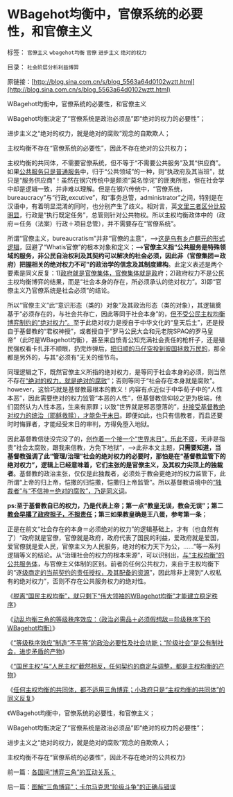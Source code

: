 # WBagehot均衡中，官僚系统的必要性，和官僚主义

标签： `官僚主义` `wbagehot均衡` `官僚` `进步主义` `绝对的权力` 

目录： `社会阶层分析利益博羿`

原链接：[http://blog.sina.com.cn/s/blog_5563a64d0102wztt.html](http://blog.sina.com.cn/s/blog_5563a64d0102wztt.html)

WBagehot均衡中，官僚系统的必要性，和官僚主义

WBagehot均衡决定了“官僚系统是政治必须品”即“绝对的权力的必要性”；

进步主义之“绝对的权力，就是绝对的腐败”观念的自欺欺人；

主权均衡不存在“官僚系统的必要性”，因此不存在绝对的公共权力；

主权均衡的共同体，不需要官僚系统，但不等于“不需要公共服务”及其“供应商”。如果[公共服务只是普通服务](../../../2009/12/6/公务员，即公共服务从业员.md)中，归于“公共领域”的一种，则“执政府及其当班”，就只是“服务供应商”！虽然在钢穴传统中是颇须“莫名惊诧”的匪夷所思，但在社会学中却是逻辑一致，并非难以理解。但是在钢穴传统中，“官僚系统，bureaucracy”与“行政,excutive”，和“事务总管，administrator”之间，特别是在汉语中，有着明显混淆的同时，也分别产生了歧义。相对言，英[文里三者区分比较明显](../../../2009/5/12/汉语缺乏简明精确定义能力易被恶意曲解.md)，行政是“执行既定任务”，总管则针对公共物权。所以主权均衡政体中的（政府＝任务（法案）行政＋项目总管），并不需要存在“官僚系统”。



所谓“官僚主义，bureaucratism”并非“官僚的主意”，——>[这是乌有乡卢麒元的形式逻辑](../../../2012/4/22/坐而论道象天人，道貌岸然似真君.md)，回避了“Whatis官僚”的根本对象和定义；——>**官僚主义指“公共服务是特殊领域的服务，非公民自治权利及其契约可以解决的社会必须，因此非（官僚集团＝政府）把握相关的绝对权力不可”的政治学的信念及其制度建构**。此定义表述是两个要素是同义反复：1)[政府就是官僚集体，官僚集体就是政](http://blog.sina.com.cn/s/blog_5563a64d0102vltx.html)府；2)政府权力不是公民主权均衡博弈的结果，而是“社会本身的存在，所必须承认的绝对权力”。3)即“官僚主义乃官僚系统是社会必须”的结论。



所以“官僚主义”此“意识形态（类的）对象”及其政治形态（类的对象），其逻辑奠基于“必须存在的，与社会共存亡，因此等同于社会本身”的，[但不受公民主权均衡博弈制约的“绝对权力”。](../../../2013/8/18/没有绝对的权力，就没有最起码的自由和民主.md)至于此绝对权力是授自于中华文化的“皇天后土”，还是授自于基督教的“君权神授”，或者授自于“罗马公民大会和元老院SPAQ的罗马皇帝”（此时是WBagehot均衡），甚至来自愤青公知充满社会责任的枪杆子，还是殖民强权看卡扎菲不顺眼，扔完炸弹后，[把归顺的马仔空投到彼国拯救万民的](http://blog.sina.com.cn/s/blog_5563a64d0102whbj.html)，那全都是另外的，与其“必须有”无关的细节鸟。

同理逻辑之下，既然官僚主义所指的绝对权力，是等同于社会本身的必须，则当然不存在[“绝对的权力，就是绝对的腐败](http://blog.sina.com.cn/s/blog_5563a64d0102vmzw.html)”；否则等同于“社会存在本身就是腐败”。however，这恰巧就是基督教最根本的教义！内容有点近似于中华荀子中的“人性本恶”，因此需要绝对的权力监管“本恶的人性”，但基督教信仰较之更为极端，他们固然认为人性本恶，生来有原罪；以致“世界就是邪恶堕落的”，[非接受基督教绝对权力的统治（耶稣救赎），才能免于末日](http://blog.sina.com.cn/s/blog_5563a64d0102vpcs.html)。即便如此，也只有信教者，而且还要时时悔罪者，才能经受末日的审判，方得免堕入地狱。



因此基督教信徒没完没了的，[创作着一个接一个“世界末日”，乐此不疲](../../../2010/5/4/亚特兰蒂斯和基督教的末日情结和“被末日”的恐惧.md)，无非是指责“社会太腐败，跟我来信教，方免下地狱”，——>此非本文主题，**只需要知道，当基督教强调了此“管理/治理”社会的绝对权力的必要时，那怕是在“基督教监管下的绝对权力”，逻辑上已经意味着，它们主张的是官僚主义，及其权力尖顶上的独裁者**。基督教的政治主张，仅仅是此独裁者，必须处于教会更绝对的权力监管下，此所谓“上帝的归上帝，恺撒的归恺撒，恺撒归上帝监管”。所以基督教语境中的[“独裁者”与“不信神＝绝对的腐败”，乃是同义词](http://blog.sina.com.cn/s/blog_5563a64d0102wyvp.html)。

**ps:至于基督教自已的权力，乃是代表上帝；第一点“教皇无误，教会无误”；第二[教会早撂了政府担子，不担责任](http://blog.sina.com.cn/s/blog_5563a64d0102wrqn.html)；第三如果教皇确是王八蛋，参考第一条**；

正是在前文“社会存在的本身＝必须绝对的权力”的逻辑基础上，才有（也自然有了）“政府就是官僚，官僚就是政府，政府代表了国民的利益，爱政府就是爱国，爱官僚就是爱人民，官僚主义为人民服务，绝对的权力天下为公，……”等一系列逻辑等义的结论。从“治理社会的权力的根本来源”，可以识别出，[与“主权均衡”的公共服务体](http://blog.sina.com.cn/s/blog_5563a64d0102ehsu.html)，与官僚主义体制的区别。前者的任何公共权力，来自于主权均衡下的“逐[级商定的当前契约的责任授权，及其配备的资源](http://darthvad.blog.sohu.com/132102970.html)”，因此除非上溯到“人权私有的绝对权力”，否则不存在公共服务权力的绝对性。

《[脱离“国民主权均衡”，就只剩下“伟大领袖的WBagehot均衡”才能建立稳定秩序](http://blog.sina.com.cn/s/blog_5563a64d0102wzi2.html)》

《[动乱均衡三角的等级秩序效应：（政治必需品＋必须假想敌＝阶级秩序下的WBagehot均衡）](http://blog.sina.com.cn/s/blog_5563a64d0102wzkb.html)》

《[“等级秩序效应”制造“不平等”的政治必要性及社会功能；“阶级社会”是公有制社会，进步矛盾的产物](http://blog.sina.com.cn/s/blog_5563a64d0102wzma.html)》

《[“国民主权”与“人民主权”截然相反，任何契约的商定与调整，都是主权均衡的产物](http://blog.sina.com.cn/s/blog_5563a64d0102wznv.html)》

《[任何主权均衡的共同体，都不适用三角博弈；小政府只是“主权均衡的共同体”的同义反复](http://blog.sina.com.cn/s/blog_5563a64d0102wzr6.html)》

《WBagehot均衡中，官僚系统的必要性，和官僚主义；

WBagehot均衡决定了“官僚系统是政治必须品”即“绝对的权力的必要性”；

进步主义之“绝对的权力，就是绝对的腐败”观念的自欺欺人；

主权均衡不存在“官僚系统的必要性”，因此不存在绝对的公共权力》



前一篇：[各国间“博弈三角”的互动关系；](http://blog.sina.com.cn/s/blog_5563a64d0102wzr7.html)

后一篇：[图解“三角博弈”；卡尔马克思“阶级斗争”的正确与错误](http://blog.sina.com.cn/s/blog_5563a64d0102wztu.html)